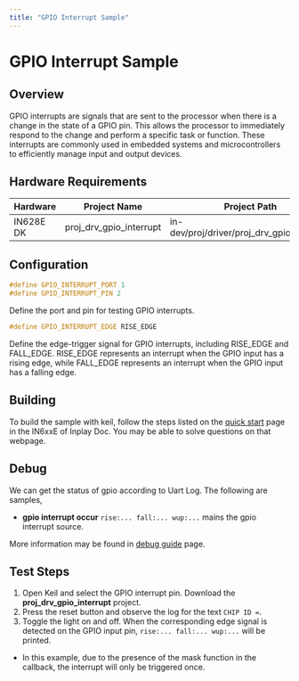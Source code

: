 ```yaml
---
title: "GPIO Interrupt Sample"
---
```


# GPIO Interrupt Sample

## Overview

GPIO interrupts are signals that are sent to the processor when there is a change in the state of a GPIO pin. This allows the processor to immediately respond to the change and perform a specific task or function. These interrupts are commonly used in embedded systems and microcontrollers to efficiently manage input and output devices.



## Hardware Requirements

| Hardware  | Project Name            | Project Path                               |
| --------- | ----------------------- | ------------------------------------------ |
| IN628E DK | proj_drv_gpio_interrupt | in-dev/proj/driver/proj_drv_gpio_interrupt |



## Configuration



```c
#define GPIO_INTERRUPT_PORT 1
#define GPIO_INTERRUPT_PIN 2
```

Define the port and pin for testing GPIO interrupts.



```c
#define GPIO_INTERRUPT_EDGE RISE_EDGE
```

Define the edge-trigger signal for GPIO interrupts, including RISE_EDGE and FALL_EDGE. RISE_EDGE represents an interrupt when the GPIO input has a rising edge, while FALL_EDGE represents an interrupt when the GPIO input has a falling edge.



## Building

To build the sample with keil, follow the steps listed on the  [quick start](https://inplay-inc.github.io/docs/in6xxe/getting-started/installation/quick-start.html) page in the IN6xxE  of Inplay Doc. You may be able to solve questions on that webpage.



## Debug

We can get the status of gpio according to Uart Log. The following are samples,

- **gpio interrupt occur** `rise:... fall:... wup:...` mains the gpio interrupt source.

More information may be found in  [debug guide](https://inplay-inc.github.io/docs/in6xxe/getting-started/debug-guide) page.



## Test Steps

1. Open Keil and select the GPIO interrupt pin. Download the **proj_drv_gpio_interrupt** project.
2. Press the reset button and observe the log for the text `CHIP ID =`.
3. Toggle the light on and off. When the corresponding edge signal is detected on the GPIO input pin, `rise:... fall:... wup:...` will be printed.

- In this example, due to the presence of the mask function in the callback, the interrupt will only be triggered once.
